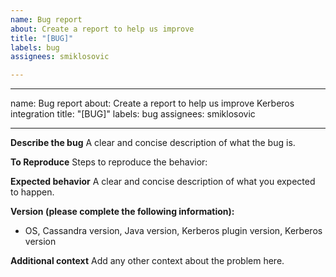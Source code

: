 ```yaml
---
name: Bug report
about: Create a report to help us improve
title: "[BUG]"
labels: bug
assignees: smiklosovic

---
```


---
name: Bug report
about: Create a report to help us improve Kerberos integration
title: "[BUG]"
labels: bug
assignees: smiklosovic

---

**Describe the bug**
A clear and concise description of what the bug is.

**To Reproduce**
Steps to reproduce the behavior:

**Expected behavior**
A clear and concise description of what you expected to happen.

**Version (please complete the following information):**
 - OS, Cassandra version, Java version, Kerberos plugin version, Kerberos version

**Additional context**
Add any other context about the problem here.
